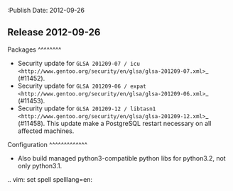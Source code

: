 :Publish Date: 2012-09-26

Release 2012-09-26
------------------

Packages
^^^^^^^^

* Security update for `GLSA 201209-07 / icu
  <http://www.gentoo.org/security/en/glsa/glsa-201209-07.xml>`_ (#11452).
* Security update for `GLSA 201209-06 / expat
  <http://www.gentoo.org/security/en/glsa/glsa-201209-06.xml>`_ (#11453).
* Security update for `GLSA 201209-12 / libtasn1
  <http://www.gentoo.org/security/en/glsa/glsa-201209-12.xml>`_ (#11458).
  This update make a PostgreSQL restart necessary on all affected machines.


Configuration
^^^^^^^^^^^^^

* Also build managed python3-compatible python libs for python3.2, not only
  python3.1.


.. vim: set spell spelllang=en:

